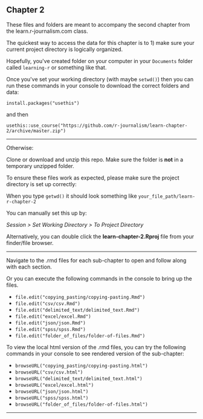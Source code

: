 ## Chapter 2

These files and folders are meant to accompany the second chapter from the learn.r-journalism.com class.

The quickest way to access the data for this chapter is to 1) make sure your current project directory is logically organized. 

Hopefully, you've created folder on your computer in your `Documents` folder called `learning-r` or something like that.

Once you've set your working directory (with maybe `setwd()`) then you can run these commands in your console to download the correct folders and data:

```
install.packages("usethis")
```

and then

```
usethis::use_course("https://github.com/r-journalism/learn-chapter-2/archive/master.zip")
```

----

Otherwise:

Clone or download and unzip this repo. Make sure the folder is **not** in a temporary unzipped folder.

To ensure these files work as expected, please make sure the project directory is set up correctly: 

When you type `getwd()` it should look something like `your_file_path/learn-r-chapter-2`

You can manually set this up by:

*Session > Set Working Directory > To Project Directory*

Alternatively, you can double click the **learn-chapter-2.Rproj** file from your finder/file browser.

----

Navigate to the .rmd files for each sub-chapter to open and follow along with each section.

Or you can execute the following commands in the console to bring up the files.

* `file.edit("copying_pasting/copying-pasting.Rmd")`
* `file.edit("csv/csv.Rmd")`
* `file.edit("delimited_text/delimited_text.Rmd")`
* `file.edit("excel/excel.Rmd")`
* `file.edit("json/json.Rmd")`
* `file.edit("spss/spss.Rmd")`
* `file.edit("folder_of_files/folder-of-files.Rmd")`

To view the local html version of the .rmd files, you can try the following commands in your console to see rendered version of the sub-chapter:

* `browseURL("copying_pasting/copying-pasting.html")`
* `browseURL("csv/csv.html")`
* `browseURL("delimited_text/delimited_text.html")`
* `browseURL("excel/excel.html")`
* `browseURL("json/json.html")`
* `browseURL("spss/spss.html")`
* `browseURL("folder_of_files/folder-of-files.html")`

----
